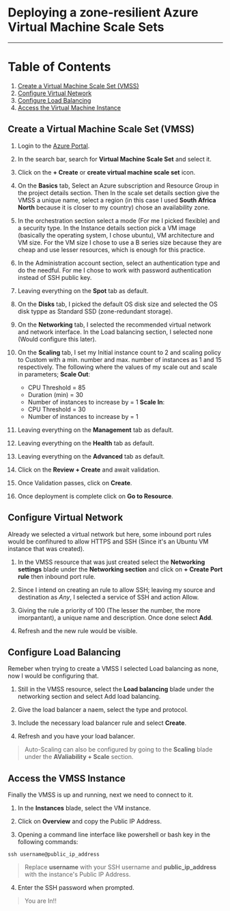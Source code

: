 # Deploying a zone-resilient Azure Virtual Machine Scale Sets
---

# Table of Contents
1. [Create a Virtual Machine Scale Set (VMSS)](#create-a-virtual-machine-scale-set-vmss)
2. [Configure Virtual Network](#configure-virtual-network)
3. [Configure Load Balancing](#configure-load-balancing)
4. [Access the Virtual Machine Instance](#access-the-vmss-instance)

## Create a Virtual Machine Scale Set (VMSS)
1. Login to the [Azure Portal](https://portal.azure.com/).
2. In the search bar, search for __Virtual Machine Scale Set__ and select it.

3. Click on the __+ Create__ or __create virtual machine scale set__ icon.

4. On the __Basics__ tab, Select an Azure subscription and Resource Group in the project details section. Then In the scale set details section give the VMSS a unique name, select a region (in this case I used __South Africa North__ because it is closer to my country) chose an availability zone.

5. In the orchestration section select a mode (For me I picked flexible) and a security type. In the Instance details section pick a VM image (basically the operating system, I chose ubuntu), VM architecture and VM size. For the VM size I chose to use a B series size because they are cheap and use lesser resources, which is enough for this practice.

6. In the Administration account section, select an authentication type and do the needful. For me I chose to work with password authentication instead of SSH public key.

7. Leaving everything on the __Spot__ tab as default.

8. On the __Disks__ tab, I picked the default OS disk size and selected the OS disk typpe as Standard SSD (zone-redundant storage).

9. On the __Networking__ tab, I selected the recommended virtual network and network interface. In the Load balancing section, I selected none (Would configure this later).

10. On the __Scaling__ tab, I set my Initial instance count to 2 and scaling policy to Custom with a min. number and max. number of instances as 1 and 15 respectively. The following where the values of my scale out and scale in parameters;
     __Scale Out__:
    - CPU Threshold = 85
    - Duration (min) = 30
    - Number of instances to increase by = 1
    __Scale In__:
    - CPU Threshold = 30
    - Number of instances to increase by = 1

11. Leaving everything on the __Management__ tab as default.

12. Leaving everything on the __Health__ tab as default.

13. Leaving everything on the __Advanced__ tab as default.

14. Click on the __Review + Create__ and await validation.

15. Once Validation passes, click on __Create__.

16. Once deployment is complete click on __Go to Resource__.

## Configure Virtual Network
Already we selected a virtual network but here, some inbound port rules would be confihured to allow HTTPS and SSH (Since it's an Ubuntu VM instance that was created).
1. In the VMSS resource that was just created select the __Networking settings__ blade under the __Networking section__ and click on __+ Create Port rule__ then inbound port rule.

2. Since I intend on creating an rule to allow SSH; leaving my source and destination as *Any*, I selected a service of SSH and action Allow.

3. Giving the rule a priority of 100 (The lesser the number, the more imorpantant), a unique name and description. Once done select __Add__.

4. Refresh and the new rule would be visible.

## Configure Load Balancing
Remeber when trying to create a VMSS I selected Load balancing as none, now I would be configuring that.
1. Still in the VMSS resource, select the __Load balancing__ blade under the networking section and select Add load balancing.

2. Give the load balancer a naem, select the type and protocol.

3. Include the necessary load balancer rule and select __Create__.

4. Refresh and you have your load balancer.

> Auto-Scaling can also be configured by going to the __Scaling__ blade under the __AValiability + Scale__ section.

## Access the VMSS Instance
Finally the VMSS is up and running, next we need to connect to it.
1. In the __Instances__ blade, select the VM instance.

2. Click on __Overview__ and copy the Public IP Address.

3. Opening a command line interface like powershell or bash key in the following commands:
``` 
ssh username@public_ip_address
```
> Replace __username__ with your SSH username and __public_ip_address__ with the instance's Public IP Address.

4. Enter the SSH password when prompted.
> You are In!!

